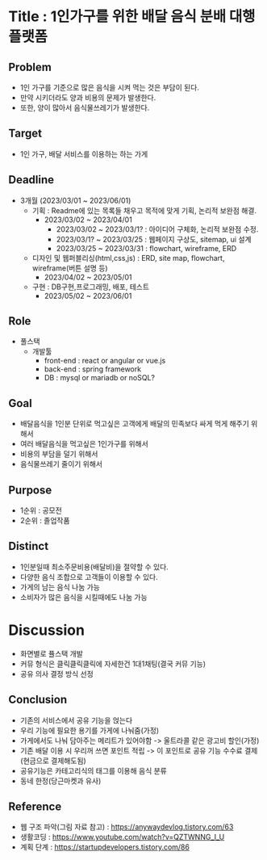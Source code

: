 # Title : 1인가구를 위한 배달 음식 분배 대행 플랫폼

## Problem
* 1인 가구를 기준으로 많은 음식을 시켜 먹는 것은 부담이 된다.
* 만약 시키더라도 양과 비용의 문제가 발생한다.
* 또한, 양이 많아서 음식물쓰레기가 발생한다.

## Target
* 1인 가구, 배달 서비스를 이용하는 하는 가게

## Deadline
* 3개월 (2023/03/01 ~ 2023/06/01)
  * 기획 : Readme에 있는 목록들 채우고 목적에 맞게 기획, 논리적 보완점 해결.
    * 2023/03/02 ~ 2023/04/01
      * 2023/03/02 ~ 2023/03/1? : 아이디어 구체화, 논리적 보완점 수정.
      * 2023/03/1? ~ 2023/03/25 : 웹페이지 구상도, sitemap, ui 설계
      *  2023/03/25 ~  2023/03/31 : flowchart, wireframe, ERD 
  * 디자인 및 웹퍼블리싱(html,css,js) : ERD, site map, flowchart, wireframe(버튼 설명 등)
    * 2023/04/02 ~ 2023/05/01
  * 구현 : DB구현,프로그래밍, 배포, 테스트
    * 2023/05/02 ~ 2023/06/01
  
## Role
* 풀스택
  * 개발툴 
    * front-end : react or angular or vue.js
    * back-end : spring framework
    * DB : mysql or mariadb or noSQL?

## Goal
* 배달음식을 1인분 단위로 먹고싶은 고객에게 배달의 민족보다 싸게 먹게 해주기 위해서
* 여러 배달음식을 먹고싶은 1인가구를 위해서
* 비용의 부담을 덜기 위해서
* 음식물쓰레기 줄이기 위해서

## Purpose
* 1순위 : 공모전
* 2순위 : 졸업작품

## Distinct
* 1인분일때 최소주문비용(배달비)을 절약할 수 있다.
* 다양한 음식 조합으로 고객들이 이용할 수 있다.
* 가게의 남는 음식 나눔 가능
* 소비자가 많은 음식을 시킬때에도 나눔 가능


# Discussion
* 화면별로 퓰스택 개발
* 커뮤 형식은 클릭클릭클릭에 자세한건 1대1채팅(결국  커뮤 기능)
* 공유 의사 결정 방식 선정


## Conclusion
* 기존의 서비스에서 공유 기능을 얹는다
* 우리 기능에 필요한 용기를 가게에 나눠줌(가정)
* 가게에서도 나눠 담아주는 메리트가 있어야함 -> 울트라콜 같은 광고비 할인(가정)
* 기존 배달 이용 시 우리꺼 쓰면 포인트 적립 -> 이 포인트로 공유 기능 수수료 결제(현금으로 결제해도됨)
* 공유기능은 카테고리식의 태그를 이용해 음식 분류
* 동네 한정(당근마켓과 유사)

## Reference
* 웹 구조 파악(그림 자료 참고) : https://anywaydevlog.tistory.com/63
* 생활코딩 : https://www.youtube.com/watch?v=QZTWNNG_I_U
* 계획 단계 : https://startupdevelopers.tistory.com/86
